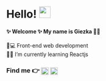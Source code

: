 # Hello! <img src="https://raw.githubusercontent.com/MartinHeinz/MartinHeinz/master/wave.gif" width="30px"> 
#### ✨ Welcome ✨ My name is Giezka  🙋‍♀️<br>
👀💻 Front-end web development <br>
👩‍💻 I’m currently learning Reactjs <br>
### Find me 👉 <a target="_blank" href="https://www.instagram.com/giezkavebya/"><img align="center" alt="Instagram" width="20px" src="https://cdn.jsdelivr.net/npm/simple-icons@v3/icons/instagram.svg" /></a> <a target="_blank" href="https://www.linkedin.com/in/giezkavebyagustin/"><img align="center" alt="Linkedin" width="20px" src="https://cdn.jsdelivr.net/npm/simple-icons@v3/icons/linkedin.svg" /></a>

